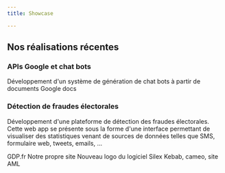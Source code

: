 ```yaml
---
title: Showcase

---
```

## Nos réalisations récentes

### APIs Google et chat bots

Développement d'un système de génération de chat bots à partir de documents Google docs

### Détection de fraudes électorales

Développement d'une plateforme de détection des fraudes électorales. Cette web app se présente sous la forme d'une interface permettant de visualiser des statistiques venant de sources de données telles que SMS, formulaire web, tweets, emails, ...

GDP.fr
Notre propre site
Nouveau logo du logiciel Silex
Kebab, cameo, site AML
